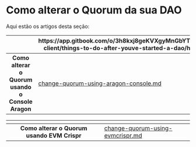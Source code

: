 # Como alterar o Quorum da sua DAO

Aqui estão os artigos desta seção:

<table data-card-size="large" data-view="cards"><thead><tr><th align="center"></th><th data-hidden data-card-target data-type="content-ref">https://app.gitbook.com/o/3h8kxj8geKVXgyMnGbYT/s/HtIGJVOaXUZ430hEHTGr/~/changes/GaydMv4NyFmopu5Og0Xr/products/aragon-client/things-to-do-after-youve-started-a-dao/how-to-change-the-quorum-of-your-dao/change-quorum-using-aragon-console</th></tr></thead><tbody><tr><td align="center"><strong>Como alterar o Quorum usando o Console Aragon</strong></td><td><a href="change-quorum-using-aragon-console.md">change-quorum-using-aragon-console.md</a></td></tr></tbody></table>

<table data-card-size="large" data-view="cards"><thead><tr><th align="center"></th><th data-hidden data-card-target data-type="content-ref"></th></tr></thead><tbody><tr><td align="center"><strong>Como alterar o Quorum usando EVM Crispr</strong></td><td><a href="change-quorum-using-evmcrispr.md">change-quorum-using-evmcrispr.md</a></td></tr></tbody></table>
